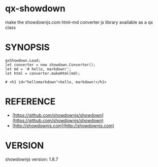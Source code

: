 # qx-showdown

make the showdownjs.com html-md converter js library available as a qx class

# SYNOPSIS

    qxShowdown.Load;
    let converter = new showdown.Converter();
    let md = '# hello, markdown!';
    let html = converter.makeHtml(md);

    # <h1 id="hellomarkdown">hello, markdown!</h1>

# REFERENCE

- [https://github.com/showdownjs/showdown](https://github.com/showdownjs/showdown)
- [http://showdownjs.com](http://showdownjs.com)

# VERSION

showdownjs version: 1.8.7
